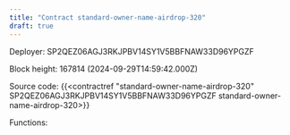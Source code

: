 ```yaml
---
title: "Contract standard-owner-name-airdrop-320"
draft: true
---
```

Deployer: SP2QEZ06AGJ3RKJPBV14SY1V5BBFNAW33D96YPGZF


 



Block height: 167814 (2024-09-29T14:59:42.000Z)

Source code: {{<contractref "standard-owner-name-airdrop-320" SP2QEZ06AGJ3RKJPBV14SY1V5BBFNAW33D96YPGZF standard-owner-name-airdrop-320>}}

Functions:


